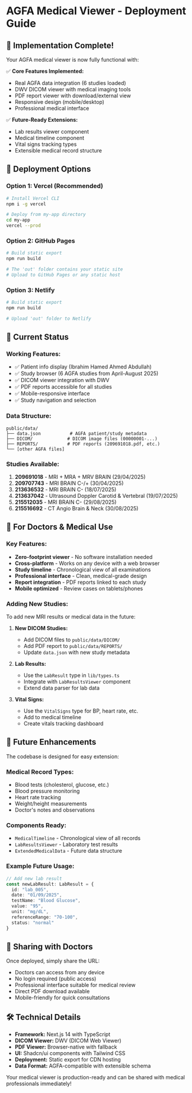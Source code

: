 # AGFA Medical Viewer - Deployment Guide

## 🎉 Implementation Complete!

Your AGFA medical viewer is now fully functional with:

✅ **Core Features Implemented:**
- Real AGFA data integration (6 studies loaded)
- DWV DICOM viewer with medical imaging tools
- PDF report viewer with download/external view
- Responsive design (mobile/desktop)
- Professional medical interface

✅ **Future-Ready Extensions:**
- Lab results viewer component
- Medical timeline component
- Vital signs tracking types
- Extensible medical record structure

## 🚀 Deployment Options

### Option 1: Vercel (Recommended)
```bash
# Install Vercel CLI
npm i -g vercel

# Deploy from my-app directory
cd my-app
vercel --prod
```

### Option 2: GitHub Pages
```bash
# Build static export
npm run build

# The 'out' folder contains your static site
# Upload to GitHub Pages or any static host
```

### Option 3: Netlify
```bash
# Build static export
npm run build

# Upload 'out' folder to Netlify
```

## 🔧 Current Status

### Working Features:
- ✅ Patient info display (Ibrahim Hamed Ahmed Abdullah)
- ✅ Study browser (6 AGFA studies from April-August 2025)
- ✅ DICOM viewer integration with DWV
- ✅ PDF reports accessible for all studies
- ✅ Mobile-responsive interface
- ✅ Study navigation and selection

### Data Structure:
```
public/data/
├── data.json           # AGFA patient/study metadata
├── DICOM/             # DICOM image files (00000001-...)
├── REPORTS/           # PDF reports (209691018.pdf, etc.)
└── [other AGFA files]
```

### Studies Available:
1. **209691018** - MRI + MRA + MRV BRAIN (29/04/2025)
2. **209707743** - MRI BRAIN C-/+ (30/04/2025)  
3. **213636532** - MRI BRAIN C- (18/07/2025)
4. **213637042** - Ultrasound Doppler Carotid & Vertebral (19/07/2025)
5. **215512035** - MRI BRAIN C- (29/08/2025)
6. **215516692** - CT Angio Brain & Neck (30/08/2025)

## 🏥 For Doctors & Medical Use

### Key Features:
- **Zero-footprint viewer** - No software installation needed
- **Cross-platform** - Works on any device with a web browser
- **Study timeline** - Chronological view of all examinations
- **Professional interface** - Clean, medical-grade design
- **Report integration** - PDF reports linked to each study
- **Mobile optimized** - Review cases on tablets/phones

### Adding New Studies:
To add new MRI results or medical data in the future:

1. **New DICOM Studies:**
   - Add DICOM files to `public/data/DICOM/`
   - Add PDF report to `public/data/REPORTS/`
   - Update `data.json` with new study metadata

2. **Lab Results:**
   - Use the `LabResult` type in `lib/types.ts`
   - Integrate with `LabResultsViewer` component
   - Extend data parser for lab data

3. **Vital Signs:**
   - Use the `VitalSigns` type for BP, heart rate, etc.
   - Add to medical timeline
   - Create vitals tracking dashboard

## 🔮 Future Enhancements

The codebase is designed for easy extension:

### Medical Record Types:
- Blood tests (cholesterol, glucose, etc.)
- Blood pressure monitoring
- Heart rate tracking
- Weight/height measurements
- Doctor's notes and observations

### Components Ready:
- `MedicalTimeline` - Chronological view of all records
- `LabResultsViewer` - Laboratory test results
- `ExtendedMedicalData` - Future data structure

### Example Future Usage:
```typescript
// Add new lab result
const newLabResult: LabResult = {
  id: "lab_005",
  date: "01/09/2025",
  testName: "Blood Glucose",
  value: "95",
  unit: "mg/dL", 
  referenceRange: "70-100",
  status: "normal"
}
```

## 📱 Sharing with Doctors

Once deployed, simply share the URL:
- Doctors can access from any device
- No login required (public access)
- Professional interface suitable for medical review
- Direct PDF download available
- Mobile-friendly for quick consultations

## 🛠️ Technical Details

- **Framework:** Next.js 14 with TypeScript
- **DICOM Viewer:** DWV (DICOM Web Viewer)
- **PDF Viewer:** Browser-native with fallback
- **UI:** Shadcn/ui components with Tailwind CSS  
- **Deployment:** Static export for CDN hosting
- **Data Format:** AGFA-compatible with extensible schema

Your medical viewer is production-ready and can be shared with medical professionals immediately!